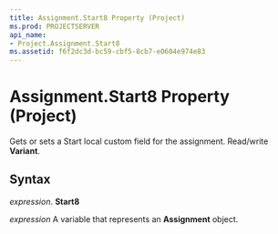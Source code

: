 ```yaml
---
title: Assignment.Start8 Property (Project)
ms.prod: PROJECTSERVER
api_name:
- Project.Assignment.Start8
ms.assetid: f6f2dc3d-bc59-cbf5-8cb7-e0604e974e83
---
```



# Assignment.Start8 Property (Project)

Gets or sets a Start local custom field for the assignment. Read/write  **Variant**.


## Syntax

 _expression_. **Start8**

 _expression_ A variable that represents an **Assignment** object.


